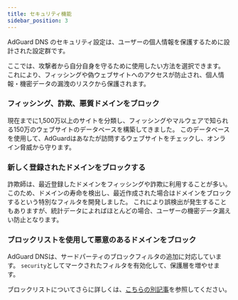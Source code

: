 ```yaml
---
title: セキュリティ機能
sidebar_position: 3
---
```


AdGuard DNS のセキュリティ設定は、ユーザーの個人情報を保護するために設計された設定群です。

ここでは、攻撃者から自分自身を守るために使用したい方法を選択できます。 これにより、フィッシングや偽ウェブサイトへのアクセスが防止され、個人情報・機密データの漏洩のリスクから保護されます。

### フィッシング、詐欺、悪質ドメインをブロック

現在までに1,500万以上のサイトを分類し、フィッシングやマルウェアで知られる150万のウェブサイトのデータベースを構築してきました。 このデータベースを使用して、AdGuardはあなたが訪問するウェブサイトをチェックし、オンライン脅威から守ります。

### 新しく登録されたドメインをブロックする

詐欺師は、最近登録したドメインをフィッシングや詐欺に利用することが多い。 このため、ドメインの寿命を検出し、最近作成された場合はドメインをブロックするという特別なフィルタを開発しました。
これにより誤検出が発生することもありますが、統計データによればほとんどの場合、ユーザーの機密データ漏えい防止となります。

### ブロックリストを使用して悪意のあるドメインをブロック

AdGuard DNSは、サードパーティのブロックフィルタの追加に対応しています。
`security`としてマークされたフィルタを有効化して、保護層を増やせます。

ブロックリストについてさらに詳しくは、[こちらの別記事](/private-dns/setting-up-filtering/blocklists.md)を参照してください。
